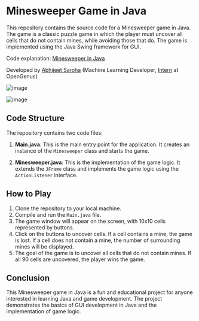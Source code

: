 # Minesweeper Game in Java

This repository contains the source code for a Minesweeper game in Java. The game is a classic puzzle game in which the player must uncover all cells that do not contain mines, while avoiding those that do. The game is implemented using the Java Swing framework for GUI.

Code explanation: [Minesweeper in Java](https://iq.opengenus.org/minesweeper-game-in-java/)

Developed by [Abhijeet Saroha](https://iq.opengenus.org/author/abhijeet-saroha/) (Machine Learning Developer, [Intern](http://internship.opengenus.org) at OpenGenus)

![image](https://user-images.githubusercontent.com/10634210/220704905-f2d4c488-7f0a-4a31-85e3-d4f2c93aa3ee.png)

![image](https://user-images.githubusercontent.com/10634210/220705721-a42bab83-b61f-47c0-a9e4-c1868f248dff.png)

## Code Structure
The repository contains two code files:

1. **Main.java**: This is the main entry point for the application. It creates an instance of the `Minesweeper` class and starts the game.

2. **Minesweeper.java**: This is the implementation of the game logic. It extends the `JFrame` class and implements the game logic using the `ActionListener` interface.

## How to Play
1. Clone the repository to your local machine.
2. Compile and run the `Main.java` file.
3. The game window will appear on the screen, with 10x10 cells represented by buttons.
4. Click on the buttons to uncover cells. If a cell contains a mine, the game is lost. If a cell does not contain a mine, the number of surrounding mines will be displayed.
5. The goal of the game is to uncover all cells that do not contain mines. If all 90 cells are uncovered, the player wins the game.

## Conclusion
This Minesweeper game in Java is a fun and educational project for anyone interested in learning Java and game development. The project demonstrates the basics of GUI development in Java and the implementation of game logic.
